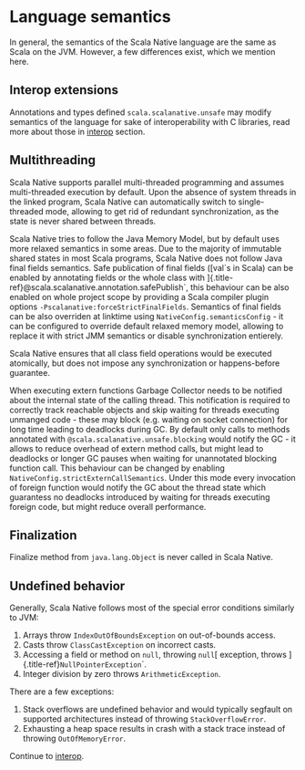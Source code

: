# Language semantics

In general, the semantics of the Scala Native language are the same as
Scala on the JVM. However, a few differences exist, which we mention
here.

## Interop extensions

Annotations and types defined `scala.scalanative.unsafe` may modify
semantics of the language for sake of interoperability with C libraries,
read more about those in [interop](./interop.md)
section.

## Multithreading

Scala Native supports parallel multi-threaded programming and assumes
multi-threaded execution by default. Upon the absence of system threads
in the linked program, Scala Native can automatically switch to
single-threaded mode, allowing to get rid of redundant synchronization,
as the state is never shared between threads.

Scala Native tries to follow the Java Memory Model, but by default uses
more relaxed semantics in some areas. Due to the majority of immutable
shared states in most Scala programs, Scala Native does not follow Java
final fields semantics. Safe publication of final fields ([val\`s in
Scala) can be enabled by annotating fields or the whole class with
]{.title-ref}\@scala.scalanative.annotation.safePublish\`, this
behaviour can be also enabled on whole project scope by providing a
Scala compiler plugin options
`-Pscalanative:forceStrictFinalFields`. Semantics of final
fields can be also overriden at linktime using
`NativeConfig.semanticsConfig` - it can be configured to
override default relaxed memory model, allowing to replace it with
strict JMM semantics or disable synchronization entierely.

Scala Native ensures that all class field operations would be executed
atomically, but does not impose any synchronization or happens-before
guarantee.

 When executing extern functions Garbage Collector needs to be notified about the internal state of the calling thread. This notification is required to correctly track reachable objects and skip waiting for threads executing unmanged code - these may block (e.g. waiting on socket connection) for long time leading to deadlocks during GC. 
 By default only calls to methods annotated with `@scala.scalanative.unsafe.blocking` would notify the GC - it allows to reduce overhead of extern method calls, but might lead to deadlocks or longer GC pauses when waiting for unannotated blocking function call.
 This behaviour can be changed by enabling `NativeConfig.strictExternCallSemantics`. Under this mode every invocation of foreign function would notify the GC about the thread state which guarantess no deadlocks introduced by waiting for threads executing foreign code, but might reduce overall performance.


## Finalization

Finalize method from `java.lang.Object` is never called in Scala Native.

## Undefined behavior

Generally, Scala Native follows most of the special error conditions
similarly to JVM:

1.  Arrays throw `IndexOutOfBoundsException` on out-of-bounds access.
2.  Casts throw `ClassCastException` on incorrect casts.
3.  Accessing a field or method on `null`, throwing `null`[ exception,
    throws ]{.title-ref}`NullPointerException`\`.
4.  Integer division by zero throws `ArithmeticException`.

There are a few exceptions:

1.  Stack overflows are undefined behavior and would typically segfault
    on supported architectures instead of throwing `StackOverflowError`.
2.  Exhausting a heap space results in crash with a stack trace instead
    of throwing `OutOfMemoryError`.

Continue to [interop](./interop.md).
